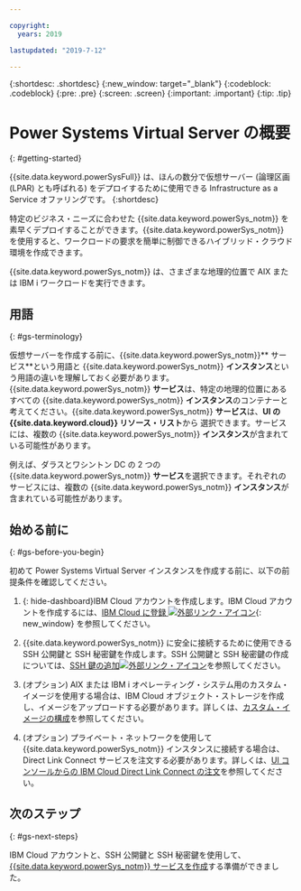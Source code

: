 ```yaml
---

copyright:
  years: 2019

lastupdated: "2019-7-12"

---
```


{:shortdesc: .shortdesc}
{:new_window: target="_blank"}
{:codeblock: .codeblock}
{:pre: .pre}
{:screen: .screen}
{:important: .important}
{:tip: .tip}

# Power Systems Virtual Server の概要
{: #getting-started}


{{site.data.keyword.powerSysFull}} は、ほんの数分で仮想サーバー (論理区画 (LPAR) とも呼ばれる) をデプロイするために使用できる Infrastructure as a Service オファリングです。
{:shortdesc}

特定のビジネス・ニーズに合わせた {{site.data.keyword.powerSys_notm}} を素早くデプロイすることができます。{{site.data.keyword.powerSys_notm}} を使用すると、ワークロードの要求を簡単に制御できるハイブリッド・クラウド環境を作成できます。

{{site.data.keyword.powerSys_notm}} は、さまざまな地理的位置で AIX または IBM i ワークロードを実行できます。

## 用語
{: #gs-terminology}

仮想サーバーを作成する前に、{{site.data.keyword.powerSys_notm}}** サービス**という用語と {{site.data.keyword.powerSys_notm}} **インスタンス**という用語の違いを理解しておく必要があります。{{site.data.keyword.powerSys_notm}} **サービス**は、特定の地理的位置にあるすべての {{site.data.keyword.powerSys_notm}} **インスタンス**のコンテナーと考えてください。{{site.data.keyword.powerSys_notm}} **サービス**は、**UI の {{site.data.keyword.cloud}} リソース・リスト**から
選択できます。サービスには、複数の {{site.data.keyword.powerSys_notm}} **インスタンス**が含まれている可能性があります。

例えば、ダラスとワシントン DC の 2 つの {{site.data.keyword.powerSys_notm}} **サービス**を選択できます。それぞれのサービスには、複数の {{site.data.keyword.powerSys_notm}} **インスタンス**が含まれている可能性があります。

## 始める前に
{: #gs-before-you-begin}

初めて Power Systems Virtual Server インスタンスを作成する前に、以下の前提条件を確認してください。

1. {: hide-dashboard}IBM Cloud アカウントを作成します。IBM Cloud アカウントを作成するには、[IBM Cloud に登録 ![外部リンク・アイコン](../icons/launch-glyph.svg "外部リンク・アイコン")](https://cloud.ibm.com/registration){: new_window} を参照してください。

2. {{site.data.keyword.powerSys_notm}} に安全に接続するために使用できる SSH 公開鍵と SSH 秘密鍵を作成します。SSH 公開鍵と SSH 秘密鍵の作成については、[SSH 鍵の追加![外部リンク・アイコン](../icons/launch-glyph.svg "外部リンク・アイコン")](https://cloud.ibm.com/docs/infrastructure/ssh-keys?topic=ssh-keys-adding-an-ssh-key)を参照してください。

3. (オプション) AIX または IBM i オペレーティング・システム用のカスタム・イメージを使用する場合は、IBM Cloud オブジェクト・ストレージを作成し、イメージをアップロードする必要があります。詳しくは、[カスタム・イメージの構成](/docs/infrastructure/power-iaas?topic=power-iaas-configuring-custom-image#configuring-custom-image)を参照してください。

4. (オプション) プライベート・ネットワークを使用して {{site.data.keyword.powerSys_notm}} インスタンスに接続する場合は、Direct Link Connect サービスを注文する必要があります。詳しくは、[UI コンソールからの IBM Cloud Direct Link Connect の注文](/docs/infrastructure/power-iaas?topic=power-iaas-ordering-direct-link-connect)を参照してください。

## 次のステップ
{: #gs-next-steps}

IBM Cloud アカウントと、SSH 公開鍵と SSH 秘密鍵を使用して、[{{site.data.keyword.powerSys_notm}} サービスを作成](/docs/infrastructure/power-iaas?topic=power-iaas-creating-power-virtual-server#creating-power-virtual-server)する準備ができました。
